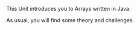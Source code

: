 This Unit introduces you to Arrays written in Java. 

As usual, you will find some theory and challenges.
